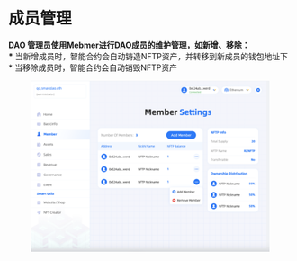 # 成员管理

**DAO 管理员使用Mebmer进行DAO成员的维护管理，如新增、移除：**\
**\*** 当新增成员时，智能合约会自动铸造NFTP资产，并转移到新成员的钱包地址下\
\* 当移除成员时，智能合约会自动销毁NFTP资产

<figure><img src="../../.gitbook/assets/image (1).png" alt=""><figcaption></figcaption></figure>

